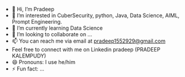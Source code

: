 - 👋 Hi, I’m Pradeep
- 👀 I’m interested in CuberSecurity, python, Java, Data Science, AIML, Prompt Engineering.
- 🌱 I’m currently learning Data Science
- 💞️ I’m looking to collaborate on ...
- 📫 You can reach me via email at pradeep1552929@gmail.com
- Feel free to connect with me on Linkedin pradeep (PRADEEP KALEMPUDY)
- 😄 Pronouns: I use he/him
- ⚡ Fun fact: ...

<!---
Pradeep7853/Pradeep7853 is a ✨ special ✨ repository because its `README.md` (this file) appears on your GitHub profile.
You can click the Preview link to take a look at your changes.
--->
